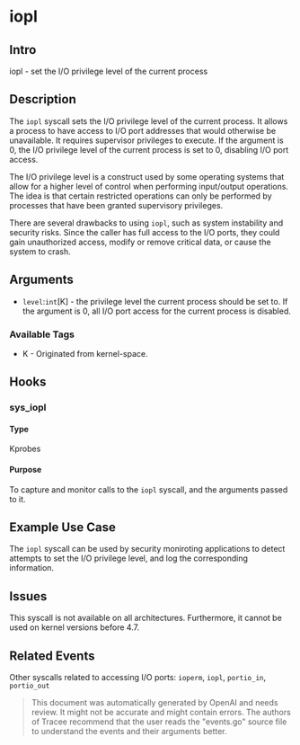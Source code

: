 
# iopl

## Intro
iopl - set the I/O privilege level of the current process

## Description
The `iopl` syscall sets the I/O privilege level of the current process. It allows a process to have access to I/O port addresses that would otherwise be unavailable. It requires supervisor privileges to execute. If the argument is 0, the I/O privilege level of the current process is set to 0, disabling I/O port access. 

The I/O privilege level is a construct used by some operating systems that allow for a higher level of control when performing input/output operations. The idea is that certain restricted operations can only be performed by processes that have been granted supervisory privileges.

There are several drawbacks to using `iopl`, such as system instability and security risks. Since the caller has full access to the I/O ports, they could gain unauthorized access, modify or remove critical data, or cause the system to crash.

## Arguments
* `level`:`int`[K] - the privilege level the current process should be set to. If the argument is 0, all I/O port access for the current process is disabled.

### Available Tags
* K - Originated from kernel-space.

## Hooks
### sys_iopl
#### Type
Kprobes
#### Purpose
To capture and monitor calls to the `iopl` syscall, and the arguments passed to it. 

## Example Use Case
The `iopl` syscall can be used by security moniroting applications to detect attempts to set the I/O privilege level, and log the corresponding information.

## Issues
This syscall is not available on all architectures. Furthermore, it cannot be used on kernel versions before 4.7. 

## Related Events
Other syscalls related to accessing I/O ports: `ioperm`, `iopl`, `portio_in`, `portio_out`

> This document was automatically generated by OpenAI and needs review. It might
> not be accurate and might contain errors. The authors of Tracee recommend that
> the user reads the "events.go" source file to understand the events and their
> arguments better.
